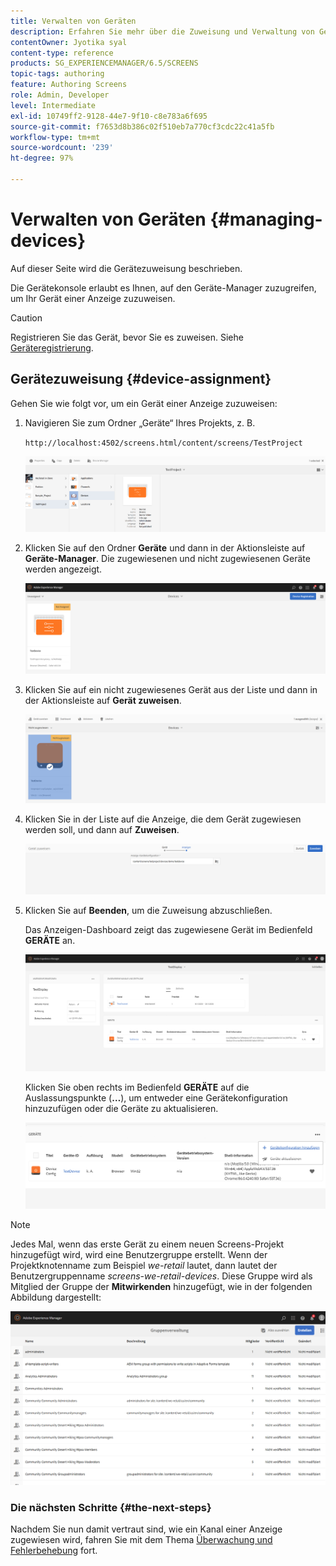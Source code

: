 ```yaml
---
title: Verwalten von Geräten
description: Erfahren Sie mehr über die Zuweisung und Verwaltung von Geräten in AEM Screens.
contentOwner: Jyotika syal
content-type: reference
products: SG_EXPERIENCEMANAGER/6.5/SCREENS
topic-tags: authoring
feature: Authoring Screens
role: Admin, Developer
level: Intermediate
exl-id: 10749ff2-9128-44e7-9f10-c8e783a6f695
source-git-commit: f7653d8b386c02f510eb7a770cf3cdc22c41a5fb
workflow-type: tm+mt
source-wordcount: '239'
ht-degree: 97%

---
```


# Verwalten von Geräten {#managing-devices}

Auf dieser Seite wird die Gerätezuweisung beschrieben.

Die Gerätekonsole erlaubt es Ihnen, auf den Geräte-Manager zuzugreifen, um Ihr Gerät einer Anzeige zuzuweisen.

>[!CAUTION]
>
>Registrieren Sie das Gerät, bevor Sie es zuweisen. Siehe [Geräteregistrierung](device-registration.md).

## Gerätezuweisung {#device-assignment}

Gehen Sie wie folgt vor, um ein Gerät einer Anzeige zuzuweisen:

1. Navigieren Sie zum Ordner „Geräte“ Ihres Projekts, z. B.

   `http://localhost:4502/screens.html/content/screens/TestProject`

   ![chlimage_1-32](assets/chlimage_1-32.png)

1. Klicken Sie auf den Ordner **Geräte** und dann in der Aktionsleiste auf **Geräte-Manager**. Die zugewiesenen und nicht zugewiesenen Geräte werden angezeigt.

   ![chlimage_1-33](assets/chlimage_1-33.png)

1. Klicken Sie auf ein nicht zugewiesenes Gerät aus der Liste und dann in der Aktionsleiste auf **Gerät zuweisen**.

   ![chlimage_1-34](assets/chlimage_1-34.png)

1. Klicken Sie in der Liste auf die Anzeige, die dem Gerät zugewiesen werden soll, und dann auf **Zuweisen**.

   ![chlimage_1-35](assets/chlimage_1-35.png)

1. Klicken Sie auf **Beenden**, um die Zuweisung abzuschließen.


   Das Anzeigen-Dashboard zeigt das zugewiesene Gerät im Bedienfeld **GERÄTE** an.

   ![chlimage_1-37](assets/chlimage_1-37.png)

   Klicken Sie oben rechts im Bedienfeld **GERÄTE** auf die Auslassungspunkte (**…**), um entweder eine Gerätekonfiguration hinzuzufügen oder die Geräte zu aktualisieren.

   ![chlimage_1-38](assets/chlimage_1-38.png)

>[!NOTE]
>
>Jedes Mal, wenn das erste Gerät zu einem neuen Screens-Projekt hinzugefügt wird, wird eine Benutzergruppe erstellt.
>Wenn der Projektknotenname zum Beispiel *we-retail* lautet, dann lautet der Benutzergruppenname *screens-we-retail-devices*.
>Diese Gruppe wird als Mitglied der Gruppe der **Mitwirkenden** hinzugefügt, wie in der folgenden Abbildung dargestellt:

![chlimage_1-39](assets/chlimage_1-39.png)

### Die nächsten Schritte {#the-next-steps}

Nachdem Sie nun damit vertraut sind, wie ein Kanal einer Anzeige zugewiesen wird, fahren Sie mit dem Thema [Überwachung und Fehlerbehebung](monitoring-screens.md) fort.
